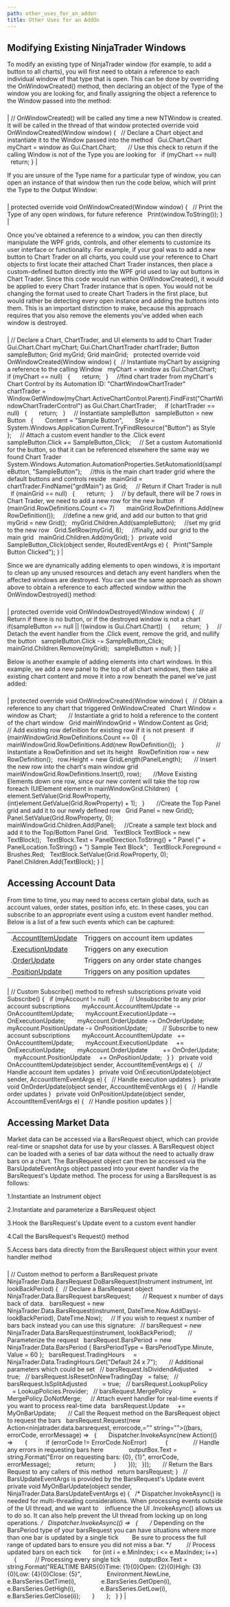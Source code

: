 ```yaml
---
path: other_uses_for_an_addon
title: Other Uses for an AddOn
---
```


## Modifying Existing NinjaTrader Windows

To modify an existing type of NinjaTrader window (for example, to add a button to all charts), you will first need to obtain a reference to each individual window of that type that is open. This can be done by overriding the OnWindowCreated() method, then declaring an object of the Type of the window you are looking for, and finally assigning the object a reference to the Window passed into the method:

###

| // OnWindowCreated() will be called any time a new NTWindow is created. It will be called in the thread of that window
protected override void OnWindowCreated(Window window)
{
   // Declare a Chart object and instantiate it to the Window passed into the method
   Gui.Chart.Chart myChart = window as Gui.Chart.Chart;
    
   // Use this check to return if the calling Window is not of the Type you are looking for
   if (myChart == null)
       return;
} |

If you are unsure of the Type name for a particular type of window, you can open an instance of that window then run the code below, which will print the Type to the Output Window:

###

| protected override void OnWindowCreated(Window window)
{
   // Print the Type of any open windows, for future reference
   Print(window.ToString());
} |

Once you've obtained a reference to a window, you can then directly manipulate the WPF grids, controls, and other elements to customize its user interface or functionality. For example, if your goal was to add a new button to Chart Trader on all charts, you could use your reference to Chart objects to first locate their attached Chart Trader instances, then place a custom-defined button directly into the WPF grid used to lay out buttons in Chart Trader. Since this code would run within OnWindowCreated(), it would be applied to every Chart Trader instance that is open. You would not be changing the format used to create Chart Traders in the first place, but would rather be detecting every open instance and adding the buttons into them. This is an important distinction to make, because this approach requires that you also remove the elements you've added when each window is destroyed.

###

| // Declare a Chart, ChartTrader, and UI elements to add to Chart Trader
Gui.Chart.Chart myChart;
Gui.Chart.ChartTrader chartTrader;
Button sampleButton;
Grid myGrid;
Grid mainGrid;
 
protected override void OnWindowCreated(Window window)
{
   // Instantiate myChart by assigning a reference to the calling Window
   myChart = window as Gui.Chart.Chart;
 
   if (myChart == null)
   {
       return;
   }
 
   //find chart trader from myChart's Chart Control by its Automation ID: "ChartWindowChartTrader"
   chartTrader = Window.GetWindow(myChart.ActiveChartControl.Parent).FindFirst("ChartWindowChartTraderControl") as Gui.Chart.ChartTrader;
 
   if (chartTrader == null)
   {
       return;
   }
 
   // Instantiate sampleButton
   sampleButton = new Button
   {
       Content = "Sample Button",
       Style = System.Windows.Application.Current.TryFindResource("Button") as Style
   };
 
   // Attach a custom event handler to the .Click event
   sampleButton.Click += SampleButton\_Click;
 
   // Set a custom AutomationId for the button, so that it can be referenced elsewhere the same way we found Chart Trader
   System.Windows.Automation.AutomationProperties.SetAutomationId(sampleButton, "SampleButton");
 
   //this is the main chart trader grid where the default buttons and controls reside
   mainGrid = chartTrader.FindName("grdMain") as Grid;
 
   // Return if Chart Trader is null
   if (mainGrid == null)
   {
       return;
   }
 
   // by default, there will be 7 rows in Chart Trader, we need to add a new row for the new button
   if (mainGrid.RowDefinitions.Count <= 7)
       mainGrid.RowDefinitions.Add(new RowDefinition());
 
   //define a new grid, and add our button to that grid
   myGrid = new Grid();
   myGrid.Children.Add(sampleButton);
 
   //set my grid to the new row
   Grid.SetRow(myGrid, 8);
 
   //finally, add our grid to the main grid
   mainGrid.Children.Add(myGrid);
}
 
private void SampleButton\_Click(object sender, RoutedEventArgs e)
{
   Print("Sample Button Clicked");
} |

Since we are dynamically adding elements to open windows, it is important to clean up any unused resources and detach any event handlers when the affected windows are destroyed. You can use the same approach as shown above to obtain a reference to each affected window within the OnWindowDestroyed() method:

###

| protected override void OnWindowDestroyed(Window window)
{
   // Return if there is no button, or if the destroyed window is not a chart
   if(sampleButton == null || !(window is Gui.Chart.Chart))
   {
       return;
   }
 
   // Detach the event handler from the .Click event, remove the grid, and nullify the button
   sampleButton.Click -= SampleButton\_Click;
   mainGrid.Children.Remove(myGrid);
   sampleButton = null;
} |

Below is another example of adding elements into chart windows. In this example, we add a new panel to the top of all chart windows, then take all existing chart content and move it into a row beneath the panel we've just added:

###

| protected override void OnWindowCreated(Window window)
{
   // Obtain a reference to any chart that triggered OnWindowCreated
   Chart Window = window as Chart;
    
   // Instantiate a grid to hold a reference to the content of the chart window
   Grid mainWindowGrid = Window.Content as Grid;
    
   // Add existing row definition for existing row if it is not present
   if (mainWindowGrid.RowDefinitions.Count == 0)
   {
       mainWindowGrid.RowDefinitions.Add(new RowDefinition());
   }
                
   // Instantiate a RowDefinition and set its height
   RowDefinition row = new RowDefinition();
   row.Height = new GridLength(PanelLength);
    
   // Insert the new row into the chart's main window grid
   mainWindowGrid.RowDefinitions.Insert(0, row);
    
   //Move Existing Elements down one row, since our new content will take the top row
   foreach (UIElement element in mainWindowGrid.Children)
   {
       element.SetValue(Grid.RowProperty, (int)element.GetValue(Grid.RowProperty) + 1);
   }
    
   //Create the Top Panel grid and add it to our newly defined row
   Grid Panel = new Grid();
   Panel.SetValue(Grid.RowProperty, 0);
   mainWindowGrid.Children.Add(Panel);
 
   //Create a sample text block and add it to the Top/Bottom Panel Grid.
   TextBlock TextBlock = new TextBlock();
   TextBlock.Text = PanelDirection.ToString() + " Panel (" + PanelLocation.ToString() + ") Sample Text Block";
   TextBlock.Foreground = Brushes.Red;
   TextBlock.SetValue(Grid.RowProperty, 0);
   Panel.Children.Add(TextBlock);
} |

## Accessing Account Data

From time to time, you may need to access certain global data, such as account values, order states, position info, etc. In these cases, you can subscribe to an appropriate event using a custom event handler method. Below is a list of a few such events which can be captured:

|  |  |
| --- | --- |
| <account>.[AccountItemUpdate](accountitemupdate.md) | Triggers on account item updates |
| <account>.[ExecutionUpdate](executionupdate.md) | Triggers on any execution |
| <account>.[OrderUpdate](orderupdate.md) | Triggers on any order state changes |
| <account>.[PositionUpdate](positionupdate.md) | Triggers on any position updates |
###

| // Custom Subscribe() method to refresh subscriptions
private void Subscribe()
{
   if (myAccount != null)
   {
       // Unsubscribe to any prior account subscriptions
       myAccount.AccountItemUpdate -= OnAccountItemUpdate;
       myAccount.ExecutionUpdate -= OnExecutionUpdate;
       myAccount.OrderUpdate -= OnOrderUpdate;
       myAccount.PositionUpdate -= OnPositionUpdate;
 
       // Subscribe to new account subscriptions
       myAccount.AccountItemUpdate   += OnAccountItemUpdate;
       myAccount.ExecutionUpdate     += OnExecutionUpdate;
       myAccount.OrderUpdate         += OnOrderUpdate;
       myAccount.PositionUpdate     += OnPositionUpdate;
   }
}
 
private void OnAccountItemUpdate(object sender, AccountItemEventArgs e)
{
   // Handle account item updates
}
 
private void OnExecutionUpdate(object sender, AccountItemEventArgs e)
{
   // Handle execution updates
}
 
private void OnOrderUpdate(object sender, AccountItemEventArgs e)
{
   // Handle order updates
}
 
private void OnPositionUpdate(object sender, AccountItemEventArgs e)
{
   // Handle position updates
} |

## Accessing Market Data

Market data can be accessed via a BarsRequest object, which can provide real-time or snapshot data for use by your classes. A BarsRequest object can be loaded with a series of bar data without the need to actually draw bars on a chart. The BarsRequest object can then be accessed via the BarsUpdateEventArgs object passed into your event handler via the BarsRequest's Update method. The process for using a BarsRequest is as follows:

1.Instantiate an Instrument object

2.Instantiate and parameterize a BarsRequest object

3.Hook the BarsRequest's Update event to a custom event handler

4.Call the BarsRequest's Request() method

5.Access bars data directly from the BarsRequest object within your event handler method

###

| // Custom method to perform a BarsRequest
private NinjaTrader.Data.BarsRequest DoBarsRequest(Instrument instrument, int lookBackPeriod)
{
   // Declare a BarsRequest object
   NinjaTrader.Data.BarsRequest barsRequest;
    
   // Request x number of days back of data.
   barsRequest = new NinjaTrader.Data.BarsRequest(instrument, DateTime.Now.AddDays(-lookBackPeriod), DateTime.Now);
 
   // If you wish to request x number of bars back instead you can use this signature:
   // barsRequest = new NinjaTrader.Data.BarsRequest(instrument, lookBackPeriod);
    
   // Parameterize the request
   barsRequest.BarsPeriod = new NinjaTrader.Data.BarsPeriod { BarsPeriodType = BarsPeriodType.Minute, Value = 60 };
   barsRequest.TradingHours     = NinjaTrader.Data.TradingHours.Get("Default 24 x 7");
    
   // Additional parameters which could be set
   // barsRequest.IsDividendAdjusted      = true;
   // barsRequest.IsResetOnNewTradingDay   = false;
   // barsRequest.IsSplitAdjusted         = true;
   // barsRequest.LookupPolicy            = LookupPolicies.Provider;
   // barsRequest.MergePolicy            = MergePolicy.DoNotMerge;
 
   // Attach event handler for real-time events if you want to process real-time data
   barsRequest.Update     += MyOnBarUpdate;
    
   // Call the Request method on the BarsRequest object to request the bars
   barsRequest.Request(new Action<ninjatrader.data.barsrequest, errorcode,="" string="">((bars, errorCode, errorMessage) =>
   {
       Dispatcher.InvokeAsync(new Action(() =>
       {
           if (errorCode != ErrorCode.NoError)
           {
               // Handle any errors in requesting bars here
               outputBox.Text = string.Format("Error on requesting bars: {0}, {1}", errorCode, errorMessage);
               return;
           }
       }));
   }));
    
   // Return the Bars Request to any callers of this method
   return barsRequest;
}
 
// BarsUpdateEventArgs is provided by the BarsRequest's Update event
private void MyOnBarUpdate(object sender, NinjaTrader.Data.BarsUpdateEventArgs e)
{
   /* Dispatcher.InvokeAsync() is needed for multi-threading considerations. When processing events outside of the UI thread, and we want to
    influence the UI .InvokeAsync() allows us to do so. It can also help prevent the UI thread from locking up on long operations. */
   Dispatcher.InvokeAsync(() =>
   {
       /* Depending on the BarsPeriod type of your barsRequest you can have situations where more than one bar is updated by a single tick
        Be sure to process the full range of updated bars to ensure you did not miss a bar. */
 
       // Process updated bars on each tick
       for (int i = e.MinIndex; i <= e.MaxIndex; i++)
       {
           // Processing every single tick
           outputBox.Text = string.Format("REALTIME BARS{0}Time: {1}{0}Open: {2}{0}High: {3}{0}Low: {4}{0}Close: {5}",
               Environment.NewLine,
               e.BarsSeries.GetTime(i),
               e.BarsSeries.GetOpen(i),
               e.BarsSeries.GetHigh(i),
               e.BarsSeries.GetLow(i),
               e.BarsSeries.GetClose(i));
       }
       );
   }
} |
